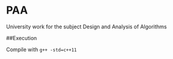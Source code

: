 # PAA
University work for the subject Design and Analysis of Algorithms

##Execution

Compile with ```g++ -std=c++11```

